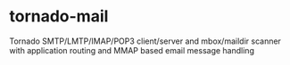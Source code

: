# tornado-mail
Tornado SMTP/LMTP/IMAP/POP3 client/server and mbox/maildir scanner with application routing and MMAP based email message handling
